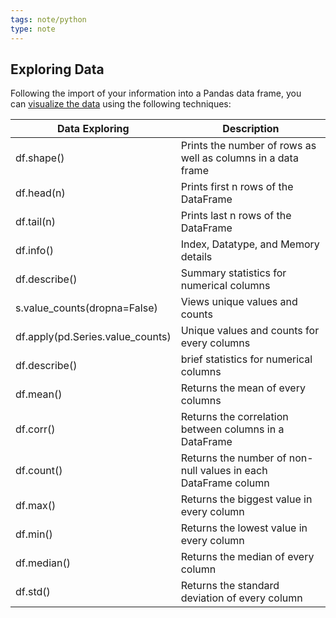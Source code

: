```yaml
---
tags: note/python
type: note
---
```

## Exploring Data

Following the import of your information into a Pandas data frame, you can [visualize the data](https://www.simplilearn.com/data-visualization-article) using the following techniques:

| Data Exploring                   | Description                                                               |
| -------------------------------- | -------------------------------------------------------------- |
| df.shape()                       | Prints the number of rows as well as columns in a data frame   |
| df.head(n)                       | Prints first n rows of the DataFrame                           |
| df.tail(n)                       | Prints last n rows of the DataFrame                            |
| df.info()                        | Index, Datatype, and Memory details                            |
| df.describe()                    | Summary statistics for numerical columns                       |
| s.value_counts(dropna=False)     | Views unique values and counts                                 |
| df.apply(pd.Series.value_counts) | Unique values and counts for every columns                     |
| df.describe()                    | brief statistics for numerical columns                         |
| df.mean()                        | Returns the mean of every columns                              |
| df.corr()                        | Returns the correlation between columns in a DataFrame         |
| df.count()                       | Returns the number of non-null values in each DataFrame column |
| df.max()                         | Returns the biggest value in every column                      |
| df.min()                         | Returns the lowest value in every column                       |
| df.median()                      | Returns the median of every column                             |
| df.std()                         | Returns the standard deviation of every column                 |
